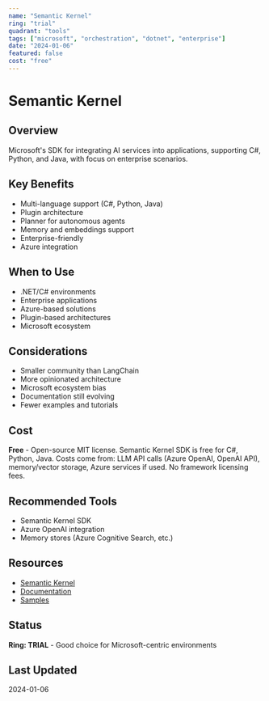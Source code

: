 ```yaml
---
name: "Semantic Kernel"
ring: "trial"
quadrant: "tools"
tags: ["microsoft", "orchestration", "dotnet", "enterprise"]
date: "2024-01-06"
featured: false
cost: "free"
---
```


# Semantic Kernel

## Overview
Microsoft's SDK for integrating AI services into applications, supporting C#, Python, and Java, with focus on enterprise scenarios.

## Key Benefits
- Multi-language support (C#, Python, Java)
- Plugin architecture
- Planner for autonomous agents
- Memory and embeddings support
- Enterprise-friendly
- Azure integration

## When to Use
- .NET/C# environments
- Enterprise applications
- Azure-based solutions
- Plugin-based architectures
- Microsoft ecosystem

## Considerations
- Smaller community than LangChain
- More opinionated architecture
- Microsoft ecosystem bias
- Documentation still evolving
- Fewer examples and tutorials

## Cost
**Free** - Open-source MIT license. Semantic Kernel SDK is free for C#, Python, Java. Costs come from: LLM API calls (Azure OpenAI, OpenAI API), memory/vector storage, Azure services if used. No framework licensing fees.

## Recommended Tools
- Semantic Kernel SDK
- Azure OpenAI integration
- Memory stores (Azure Cognitive Search, etc.)

## Resources
- [Semantic Kernel](https://github.com/microsoft/semantic-kernel)
- [Documentation](https://learn.microsoft.com/semantic-kernel/)
- [Samples](https://github.com/microsoft/semantic-kernel/tree/main/samples)

## Status
**Ring: TRIAL** - Good choice for Microsoft-centric environments

## Last Updated
2024-01-06

